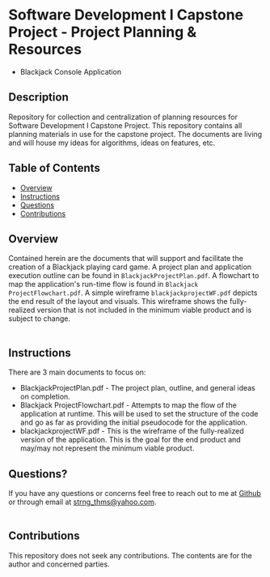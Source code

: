 # Software Development I Capstone Project - Project Planning & Resources

- Blackjack Console Application

## Description

Repository for collection and centralization of planning resources for Software Development I Capstone Project. This repository contains all planning materials in use for the capstone project. The documents are living and will house my ideas for algorithms, ideas on features, etc.

## Table of Contents

- [Overview](#overview)
- [Instructions](#instructions)
- [Questions](#questions)
- [Contributions](#contributions)

## Overview

Contained herein are the documents that will support and facilitate the creation of a Blackjack playing card game. A project plan and application execution outline can be found in `BlackjackProjectPlan.pdf`. A flowchart to map the application's run-time flow is found in `Blackjack ProjectFlowchart.pdf`. A simple wireframe `blackjackprojectWF.pdf` depicts the end result of the layout and visuals. This wireframe shows the fully-realized version that is not included in the minimum viable product and is subject to change.
<br></br>

## Instructions

There are 3 main documents to focus on:

- BlackjackProjectPlan.pdf - The project plan, outline, and general ideas on completion.
- Blackjack ProjectFlowchart.pdf - Attempts to map the flow of the application at runtime. This will be used to set the structure of the code and go as far as providing the initial pseudocode for the application.
- blackjackprojectWF.pdf - This is the wireframe of the fully-realized version of the application. This is the goal for the end product and may/may not represent the minimum viable product.

## Questions?

If you have any questions or concerns feel free to reach out to me at [Github](https://github.com/ThomasStrong) or through email at <strng_thms@yahoo.com>.
<br></br>

## Contributions

This repository does not seek any contributions. The contents are for the author and concerned parties.
